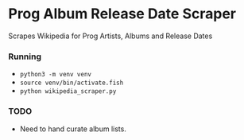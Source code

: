 # Prog Album Release Date Scraper

Scrapes Wikipedia for Prog Artists, Albums and Release Dates

### Running

- `python3 -m venv venv`
- `source venv/bin/activate.fish`
- `python wikipedia_scraper.py`

### TODO

- Need to hand curate album lists. 
